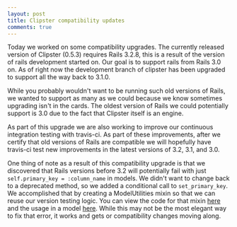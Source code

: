 ```yaml
---
layout: post
title: Clipster compatibility updates
comments: true
---
```

Today we worked on some compatibility upgrades. The currently released version of Clipster (0.5.3) requires Rails 3.2.8, this is a result of the version of rails development started on. Our goal is to support rails from Rails 3.0 on. As of right now the development branch of clipster has been upgraded to support all the way back to 3.1.0. 

While you probably wouldn't want to be running such old versions of Rails, we wanted to support as many as we could because we know sometimes upgrading isn't in the cards. The oldest version of Rails we could potentially support is 3.0 due to the fact that Clipster itself is an engine. 

As part of this upgrade we are also working to improve our continuous integration testing with travis-ci. As part of these improvements, after we certify that old versions of Rails are compatible we will hopefully have travis-ci test new improvements in the latest versions of 3.2, 3.1, and 3.0.

One thing of note as a result of this compatibility upgrade is that we discovered that Rails versions before 3.2 will potentially fail with just `self.primary_key = :column_name` in models. We didn't want to change back to a deprecated method, so we added a conditional call to `set_primary_key`. We accomplished that by creating a ModelUtilities mixin so that we can reuse our version testing logic. You can view the code for that mixin [here](https://github.com/kwbock/clipster/blob/develop/lib/clipster/model_utilities.rb) and the usage in a model [here](https://github.com/kwbock/clipster/blob/develop/app/models/clipster/clip.rb). While this may not be the most elegant way to fix that error, it works and gets or compatibility changes moving along.
